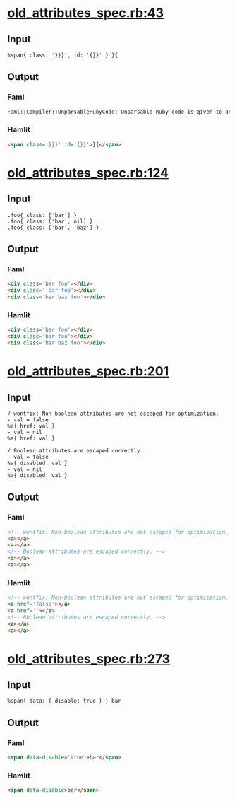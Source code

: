 # [old\_attributes\_spec.rb:43](/spec/hamlit/engine/old_attributes_spec.rb#L43)
## Input
```haml
%span{ class: '}}}', id: '{}}' } }{

```

## Output
### Faml
```html
Faml::Compiler::UnparsableRubyCode: Unparsable Ruby code is given to attributes:  class: '
```

### Hamlit
```html
<span class='}}}' id='{}}'>}{</span>

```


# [old\_attributes\_spec.rb:124](/spec/hamlit/engine/old_attributes_spec.rb#L124)
## Input
```haml
.foo{ class: ['bar'] }
.foo{ class: ['bar', nil] }
.foo{ class: ['bar', 'baz'] }

```

## Output
### Faml
```html
<div class='bar foo'></div>
<div class=' bar foo'></div>
<div class='bar baz foo'></div>

```

### Hamlit
```html
<div class='bar foo'></div>
<div class='bar foo'></div>
<div class='bar baz foo'></div>

```


# [old\_attributes\_spec.rb:201](/spec/hamlit/engine/old_attributes_spec.rb#L201)
## Input
```haml
/ wontfix: Non-boolean attributes are not escaped for optimization.
- val = false
%a{ href: val }
- val = nil
%a{ href: val }

/ Boolean attributes are escaped correctly.
- val = false
%a{ disabled: val }
- val = nil
%a{ disabled: val }

```

## Output
### Faml
```html
<!-- wontfix: Non-boolean attributes are not escaped for optimization. -->
<a></a>
<a></a>
<!-- Boolean attributes are escaped correctly. -->
<a></a>
<a></a>

```

### Hamlit
```html
<!-- wontfix: Non-boolean attributes are not escaped for optimization. -->
<a href='false'></a>
<a href=''></a>
<!-- Boolean attributes are escaped correctly. -->
<a></a>
<a></a>

```


# [old\_attributes\_spec.rb:273](/spec/hamlit/engine/old_attributes_spec.rb#L273)
## Input
```haml
%span{ data: { disable: true } } bar

```

## Output
### Faml
```html
<span data-disable='true'>bar</span>

```

### Hamlit
```html
<span data-disable>bar</span>

```

